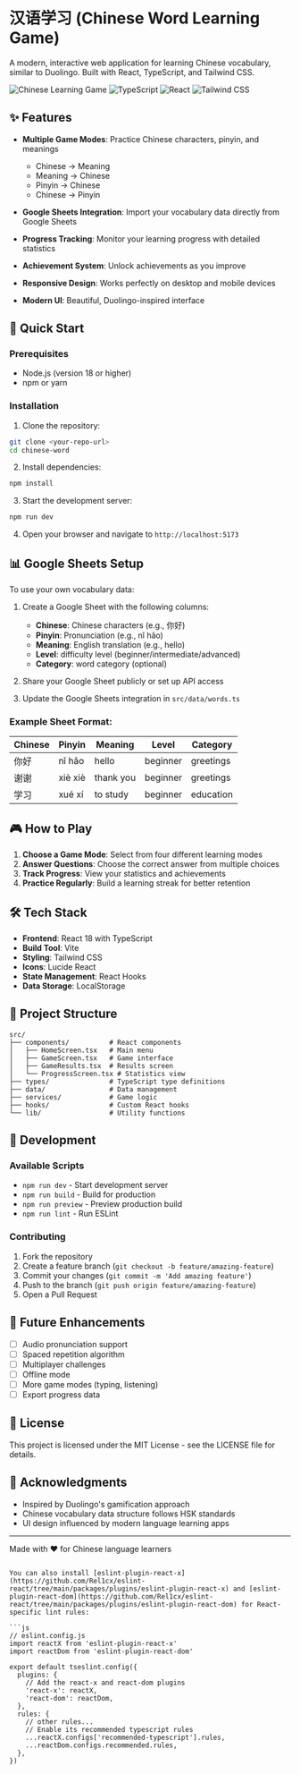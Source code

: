 # 汉语学习 (Chinese Word Learning Game)

A modern, interactive web application for learning Chinese vocabulary, similar to Duolingo. Built with React, TypeScript, and Tailwind CSS.

![Chinese Learning Game](https://img.shields.io/badge/Language-Chinese-red) ![TypeScript](https://img.shields.io/badge/TypeScript-007ACC?logo=typescript&logoColor=white) ![React](https://img.shields.io/badge/React-20232A?logo=react&logoColor=61DAFB) ![Tailwind CSS](https://img.shields.io/badge/Tailwind_CSS-38B2AC?logo=tailwind-css&logoColor=white)

## ✨ Features

- **Multiple Game Modes**: Practice Chinese characters, pinyin, and meanings
  - Chinese → Meaning
  - Meaning → Chinese  
  - Pinyin → Chinese
  - Chinese → Pinyin

- **Google Sheets Integration**: Import your vocabulary data directly from Google Sheets
- **Progress Tracking**: Monitor your learning progress with detailed statistics
- **Achievement System**: Unlock achievements as you improve
- **Responsive Design**: Works perfectly on desktop and mobile devices
- **Modern UI**: Beautiful, Duolingo-inspired interface

## 🚀 Quick Start

### Prerequisites
- Node.js (version 18 or higher)
- npm or yarn

### Installation

1. Clone the repository:
```bash
git clone <your-repo-url>
cd chinese-word
```

2. Install dependencies:
```bash
npm install
```

3. Start the development server:
```bash
npm run dev
```

4. Open your browser and navigate to `http://localhost:5173`

## 📊 Google Sheets Setup

To use your own vocabulary data:

1. Create a Google Sheet with the following columns:
   - **Chinese**: Chinese characters (e.g., 你好)
   - **Pinyin**: Pronunciation (e.g., nǐ hǎo)
   - **Meaning**: English translation (e.g., hello)
   - **Level**: difficulty level (beginner/intermediate/advanced)
   - **Category**: word category (optional)

2. Share your Google Sheet publicly or set up API access
3. Update the Google Sheets integration in `src/data/words.ts`

### Example Sheet Format:
| Chinese | Pinyin | Meaning | Level | Category |
|---------|--------|---------|-------|----------|
| 你好 | nǐ hǎo | hello | beginner | greetings |
| 谢谢 | xiè xiè | thank you | beginner | greetings |
| 学习 | xué xí | to study | beginner | education |

## 🎮 How to Play

1. **Choose a Game Mode**: Select from four different learning modes
2. **Answer Questions**: Choose the correct answer from multiple choices
3. **Track Progress**: View your statistics and achievements
4. **Practice Regularly**: Build a learning streak for better retention

## 🛠 Tech Stack

- **Frontend**: React 18 with TypeScript
- **Build Tool**: Vite
- **Styling**: Tailwind CSS
- **Icons**: Lucide React
- **State Management**: React Hooks
- **Data Storage**: LocalStorage

## 📁 Project Structure

```
src/
├── components/          # React components
│   ├── HomeScreen.tsx   # Main menu
│   ├── GameScreen.tsx   # Game interface
│   ├── GameResults.tsx  # Results screen
│   └── ProgressScreen.tsx # Statistics view
├── types/               # TypeScript type definitions
├── data/                # Data management
├── services/            # Game logic
├── hooks/               # Custom React hooks
└── lib/                 # Utility functions
```

## 🚧 Development

### Available Scripts

- `npm run dev` - Start development server
- `npm run build` - Build for production
- `npm run preview` - Preview production build
- `npm run lint` - Run ESLint

### Contributing

1. Fork the repository
2. Create a feature branch (`git checkout -b feature/amazing-feature`)
3. Commit your changes (`git commit -m 'Add amazing feature'`)
4. Push to the branch (`git push origin feature/amazing-feature`)
5. Open a Pull Request

## 📝 Future Enhancements

- [ ] Audio pronunciation support
- [ ] Spaced repetition algorithm
- [ ] Multiplayer challenges
- [ ] Offline mode
- [ ] More game modes (typing, listening)
- [ ] Export progress data

## 📄 License

This project is licensed under the MIT License - see the LICENSE file for details.

## 🙏 Acknowledgments

- Inspired by Duolingo's gamification approach
- Chinese vocabulary data structure follows HSK standards
- UI design influenced by modern language learning apps

---

Made with ❤️ for Chinese language learners
```

You can also install [eslint-plugin-react-x](https://github.com/Rel1cx/eslint-react/tree/main/packages/plugins/eslint-plugin-react-x) and [eslint-plugin-react-dom](https://github.com/Rel1cx/eslint-react/tree/main/packages/plugins/eslint-plugin-react-dom) for React-specific lint rules:

```js
// eslint.config.js
import reactX from 'eslint-plugin-react-x'
import reactDom from 'eslint-plugin-react-dom'

export default tseslint.config({
  plugins: {
    // Add the react-x and react-dom plugins
    'react-x': reactX,
    'react-dom': reactDom,
  },
  rules: {
    // other rules...
    // Enable its recommended typescript rules
    ...reactX.configs['recommended-typescript'].rules,
    ...reactDom.configs.recommended.rules,
  },
})
```
